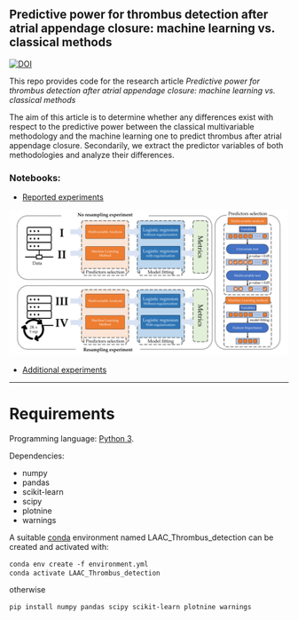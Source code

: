 ## Predictive power for thrombus detection after atrial appendage closure: machine learning vs. classical methods

[![DOI](https://zenodo.org/badge/480768705.svg)](https://zenodo.org/badge/latestdoi/480768705)

This repo provides code for the research article *Predictive power for thrombus detection after atrial appendage closure: machine learning vs. classical methods*

The aim of this article is to determine whether any differences exist with respect to the predictive power between the classical multivariable methodology and the machine learning one to predict thrombus after atrial appendage closure. Secondarily, we extract the predictor variables of both methodologies and analyze their differences.
 
### Notebooks:

- [Reported experiments](https://github.com/IA-Cardiologia-husa/LAAC_Thrombus_detection_MLvsClassical/blob/main/Final_experiments.ipynb)

![Experiment workflow](WorkFlowNotebook.png "Experiments workflow")

- [Additional experiments](https://github.com/IA-Cardiologia-husa/LAAC_Thrombus_detection_MLvsClassical/blob/main/Additional_experiments.ipynb)

---
# Requirements

Programming language: [Python 3](https://www.python.org/).

Dependencies:
- numpy
- pandas
- scikit-learn
- scipy
- plotnine
- warnings

A suitable [conda](https://docs.conda.io/projects/conda/en/latest/index.html) environment named LAAC_Thrombus_detection can be created and activated with:

    conda env create -f environment.yml
    conda activate LAAC_Thrombus_detection

otherwise

    pip install numpy pandas scipy scikit-learn plotnine warnings

